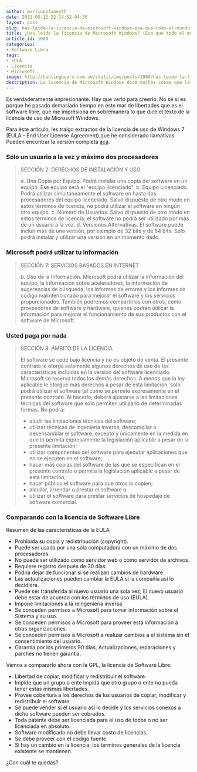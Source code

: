```yaml
---
author: martinezfaneyth
date: 2011-05-12 22:14:52-04:30
layout: post
slug: has-leido-la-licencia-de-microsoft-windows-esa-que-todo-el-mundo-acepta-con-los-ojos-cerrados
title: ¿Has leído la licencia de Microsoft Windows? (Esa que todo el mundo acepta con los ojos cerrados)
article_id: 1080
categories:
- Software Libre
tags:
- EULA
- Licencia
- Microsoft
image: http://huntingbears.com.ve/static/img/posts/1080/has-leido-la-licencia-de-microsoft-windows-esa-que-todo-el-mundo-acepta-con-los-ojos-cerrados__1.jpg
description: La licencia de Microsoft Windows dice muchas cosas que la mayoría de la gente no lee.
---
```


Es verdaderamente impresionante. Hay que verlo para creerlo. No sé si es porque he pasado demasiado tiempo en éste mar de libertades que es el software libre, que me impresiona en sobremanera lo que dice el texto de la licencia de uso de Microsoft Windows.

Para éste artículo, les traigo extractos de la licencia de uso de Windows 7 (EULA - End User License Agreement),que he considerado llamativos. Pueden encontrar la versión completa [acá](http://download.microsoft.com/Documents/UseTerms/Windows%207_Ultimate_Spanish_3a03deda-aecf-4d02-bac2-38d3fa96b141.pdf).

### Sólo un usuario a la vez y máximo dos procesadores

> SECCIÓN 2: DERECHOS DE INSTALACIÓN Y USO
>
> a. Una Copia por Equipo. Podrá instalar una copia del software en un equipo. Ese equipo será el "equipo licenciado".
> b. Equipo Licenciado. Podrá utilizar simultáneamente el software en hasta dos procesadores del equipo licenciado. Salvo dispuesto de otro modo en estos términos de licencia, no podrá utilizar el software en ningún otro equipo.
> c. Número de Usuarios. Salvo dispuesto de otro modo en estos términos de licencia, el software no podrá ser utilizado por más de un usuario a la vez.
> d. Versiones Alternativas. El software puede incluir más de una versión, por ejemplo de 32 bits y de 64 bits. Sólo podrá instalar y utilizar una versión en un momento dado.

### Microsoft podrá utilizar tu información

> SECCIÓN 7: SERVICIOS BASADOS EN INTERNET
>
> b. Uso de la Información. Microsoft podrá utilizar la información del equipo, la información sobre aceleradores, la información de sugerencias de búsqueda, los informes de errores y los informes de código malintencionado para mejorar el software y los servicios proporcionados. También podremos compartirlos con otros, como proveedores de software y hardware, quienes podrán utilizar la información para mejorar el funcionamiento de sus productos con el software de Microsoft.

### Usted paga por nada

> SECCIÓN 8: ÁMBITO DE LA LICENCIA
>
> El software se cede bajo licencia y no es objeto de venta. El presente contrato le otorga solamente algunos derechos de uso de las características incluidas en la versión del software licenciado. Microsoft se reserva todos los demás derechos. A menos que la ley aplicable le otorgue más derechos a pesar de esta limitación, sólo podrá utilizar el software tal como se permite expresamente en el presente contrato. Al hacerlo, deberá ajustarse a las limitaciones técnicas del software que sólo permiten utilizarlo de determinadas formas. No podrá:
>
>   * eludir las limitaciones técnicas del software;
>   * utilizar técnicas de ingeniería inversa, descompilar o desensamblar el software, excepto y únicamente en la medida en que lo permita expresamente la legislación aplicable a pesar de la presente limitación;
>   * utilizar componentes del software para ejecutar aplicaciones que no se ejecuten en el software;
>   * hacer más copias del software de las que se especifican en el presente contrato o permita la legislación aplicable a pesar de esta limitación;
>   * hacer público el software para que otros lo copien;
>   * alquilar, arrendar o prestar el software o
>   * utilizar el software para prestar servicios de hospedaje de software comercial.

### Comparando con la licencia de Software Libre

Resumen de las características de la EULA

* Prohibida su copia y redistribución (copyright).
* Puede ser usada por una sola computadora con un máximo de dos procesadores.
* No puede ser utilizado como servidor web o como servidor de archivos.
* Requiere registro después de 30 días.
* Podría dejar de funcionar si se realizan cambios de hardware.
* Las actualizaciones pueden cambiar la EULA si la compañía así lo decidiera.
* Puede ser transferida al nuevo usuario una sola vez; El nuevo usuario debe estar de acuerdo con los términos de uso (EULA).
* Impone limitaciones a la reingeniería inversa
* Se conceden permisos a Microsoft para tomar información sobre el Sistema y su uso.
* Se conceden permisos a Microsoft para proveer esta información a otras organizaciones.
* Se conceden permisos a Microsoft a realizar cambios a el sistema sin el consentimiento del usuario.
* Garantía por los primeros 90 días, Actualizaciones, reparaciones y parches no tienen garantía.

Vamos a compararlo ahora con la GPL, la licencia de Software Libre:

* Libertad de copiar, modificar y redistribuir el software.
* Impide que un grupo o ente impida que otro grupo o ente no pueda tener estas mismas libertades.
* Provee cobertura a los derechos de los usuarios de copiar, modificar y redistribuir el software.
* Se puede vender si el usuario así lo decide y los servicios conexos a dicho software pueden ser cobrados.
* Toda patente debe ser licenciada para el uso de todos o no ser licenciada en absoluto.
* Software modificado no debe llevar costo de licencias.
* Se debe proveer con el código fuente.
* Si hay un cambio en la licencia, los términos generales de la licencia existente se mantienen.

¿Con cuál te quedas?
